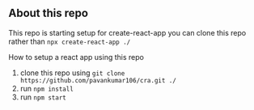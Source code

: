## About this repo
This repo is starting setup for create-react-app you can clone this repo rather than `npx create-react-app ./`

How to setup a react app using this repo
1. clone this repo using `git clone https://github.com/pavankumar106/cra.git ./`
2. run `npm install`
3. run `npm start`
